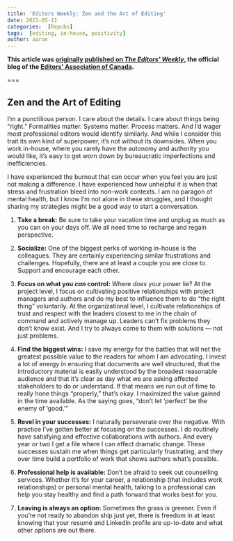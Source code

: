 ```yaml
---
title: 'Editors Weekly: Zen and the Art of Editing'
date: 2021-05-11
categories:  [Repubs]
tags:  [editing, in-house, positivity]
author: aaron
---
```


**This article was [originally published on *The Editors' Weekly*](http://blog.editors.ca/?p=9413), the official blog of the [Editors' Association of Canada](http://editors.ca).**

===

## Zen and the Art of Editing

I’m a punctilious person. I care about the details. I care about things being “right.” Formalities matter. Systems matter. Process matters. And I’d wager most professional editors would identify similarly. And while I consider this trait its own kind of superpower, it’s not without its downsides. When you work in-house, where you rarely have the autonomy and authority you would like, it’s easy to get worn down by bureaucratic imperfections and inefficiencies.

I have experienced the burnout that can occur when you feel you are just not making a difference. I have experienced how unhelpful it is when that stress and frustration bleed into non-work contexts. I am no paragon of mental health, but I know I’m not alone in these struggles, and I thought sharing my strategies might be a good way to start a conversation.

1. **Take a break:** Be sure to take your vacation time and unplug as much as you can on your days off. We all need time to recharge and regain perspective.

2. **Socialize:** One of the biggest perks of working in-house is the colleagues. They are certainly experiencing similar frustrations and challenges. Hopefully, there are at least a couple you are close to. Support and encourage each other.

3. **Focus on what you *can* control:** Where *does* your power lie? At the project level, I focus on cultivating positive relationships with project managers and authors and do my best to influence them to do “the right thing” voluntarily. At the organizational level, I cultivate relationships of trust and respect with the leaders closest to me in the chain of command and actively manage up. Leaders can’t fix problems they don’t know exist. And I try to always come to them with solutions — not just problems.

4. **Find the biggest wins:** I save my energy for the battles that will net the greatest possible value to the readers for whom I am advocating. I invest a lot of energy in ensuring that documents are well structured, that the introductory material is easily understood by the broadest reasonable audience and that it’s clear as day what we are asking affected stakeholders to do or understand. If that means we run out of time to really hone things “properly,” that’s okay. I maximized the value gained in the time available. As the saying goes, “don’t let ‘perfect’ be the enemy of ‘good.’”

5. **Revel in your successes:** I naturally perseverate over the negative. With practice I’ve gotten better at focusing on the successes. I do routinely have satisfying and effective collaborations with authors. And every year or two I get a file where I can effect dramatic change. These successes sustain me when things get particularly frustrating, and they over time build a portfolio of work that shows authors what’s possible.

6. **Professional help is available:** Don’t be afraid to seek out counselling services. Whether it’s for your career, a relationship (that includes work relationships) or personal mental health, talking to a professional can help you stay healthy and find a path forward that works best for you.

7. **Leaving is always an option:** Sometimes the grass *is* greener. Even if you’re not ready to abandon ship just yet, there is freedom in at least knowing that your resumé and LinkedIn profile are up-to-date and what other options are out there.
